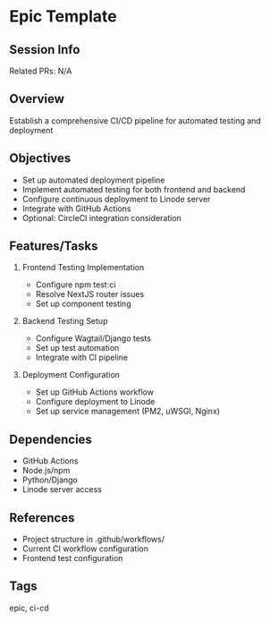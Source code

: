 # Epic Template

## Session Info
Related PRs: N/A

## Overview
Establish a comprehensive CI/CD pipeline for automated testing and deployment

## Objectives
- Set up automated deployment pipeline
- Implement automated testing for both frontend and backend
- Configure continuous deployment to Linode server
- Integrate with GitHub Actions
- Optional: CircleCI integration consideration

## Features/Tasks
1. Frontend Testing Implementation
   - Configure npm test:ci
   - Resolve NextJS router issues
   - Set up component testing

2. Backend Testing Setup
   - Configure Wagtail/Django tests
   - Set up test automation
   - Integrate with CI pipeline

3. Deployment Configuration
   - Set up GitHub Actions workflow
   - Configure deployment to Linode
   - Set up service management (PM2, uWSGI, Nginx)

## Dependencies
- GitHub Actions
- Node.js/npm
- Python/Django
- Linode server access

## References
- Project structure in .github/workflows/
- Current CI workflow configuration
- Frontend test configuration

## Tags
epic, ci-cd